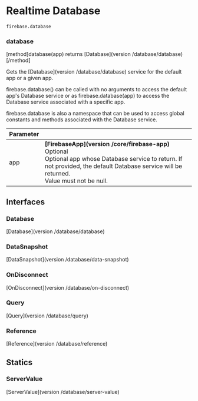 # Realtime Database

```
firebase.database
```

### database
[method]database(app) returns [Database](version /database/database)[/method]

Gets the [Database](version /database/database) service for the default app or a given app.

firebase.database() can be called with no arguments to access the default app's Database service or as firebase.database(app) to access the Database service associated with a specific app.

firebase.database is also a namespace that can be used to access global constants and methods associated with the Database service.

| Parameter |         |
| --------- | ------- |
| app  | **[FirebaseApp](version /core/firebase-app)** Optional <br /> Optional app whose Database service to return. If not provided, the default Database service will be returned. <br /> Value must not be null. |

## Interfaces

### Database

[Database](version /database/database)

### DataSnapshot

[DataSnapshot](version /database/data-snapshot)

### OnDisconnect

[OnDisconnect](version /database/on-disconnect)

### Query

[Query](version /database/query)

### Reference

[Reference](version /database/reference)

## Statics

### ServerValue

[ServerValue](version /database/server-value)
